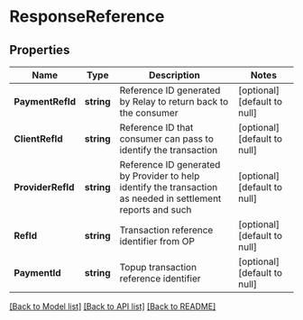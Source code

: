 # ResponseReference

## Properties
Name | Type | Description | Notes
------------ | ------------- | ------------- | -------------
**PaymentRefId** | **string** | Reference ID generated by Relay to return back to the consumer | [optional] [default to null]
**ClientRefId** | **string** | Reference ID that consumer can pass to identify the transaction | [optional] [default to null]
**ProviderRefId** | **string** | Reference ID generated by Provider to help identify the transaction as needed in settlement reports and such | [optional] [default to null]
**RefId** | **string** | Transaction reference identifier from OP | [optional] [default to null]
**PaymentId** | **string** | Topup transaction reference identifier | [optional] [default to null]

[[Back to Model list]](../README.md#documentation-for-models) [[Back to API list]](../README.md#documentation-for-api-endpoints) [[Back to README]](../README.md)

